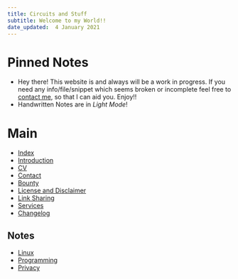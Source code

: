 ```yaml
---
title: Circuits and Stuff
subtitle: Welcome to my World!!
date_updated:  4 January 2021
---
```


# Pinned Notes

- Hey there! This website is and always will be a work in progress. If you need any info/file/snippet which 
seems broken or incomplete feel free to [contact me](./contact.html), so that I can aid you. Enjoy!! 
- Handwritten Notes are in *Light Mode*!

# Main 

- [Index](./index.html)
- [Introduction](./introduction.html)
- [CV](./local_assets/Siddhant_Laddha_CV.pdf)
- [Contact](./contact.html)
- [Bounty](./bounty.html)
- [License and Disclaimer](./license_and_disclaimer.html)
- [Link Sharing](./link_sharing.html)
- [Services](./services.html)
- [Changelog](./changelog.html)

## Notes

- [Linux](./linux.html)
- [Programming](./programming.html)
- [Privacy](./privacy.html)

